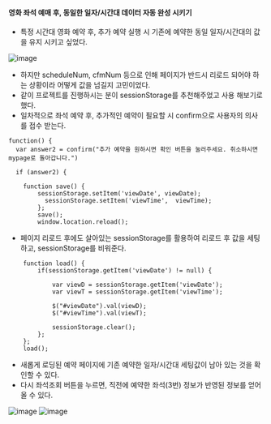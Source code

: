 #### 영화 좌석 예매 후, 동일한 일자/시간대 데이터 자동 완성 시키기

* 특정 시간대 영화 예약 후, 추가 예약 실행 시 기존에 예약한 동일 일자/시간대의 값을 유지 시키고 싶었다.

![image](https://user-images.githubusercontent.com/62887609/121894799-852cf980-cd5a-11eb-8fca-81e68a930b8d.png)

* 하지만 scheduleNum, cfmNum 등으로 인해 페이지가 반드시 리로드 되어야 하는 상황이라 어떻게 값을 넘길지 고민이었다.
* 같이 프로젝트를 진행하시는 분이 sessionStorage를 추천해주었고 사용 해보기로 했다.
* 일차적으로 좌석 예약 후, 추가적인 예약이 필요할 시 confirm으로 사용자의 의사를 접수 받는다.

```
function() {
  var answer2 = confirm("추가 예약을 원하시면 확인 버튼을 눌러주세요. 취소하시면 mypage로 돌아갑니다.")

  if (answer2) {
								
    function save() {
        sessionStorage.setItem('viewDate', viewDate);
	      sessionStorage.setItem('viewTime',  viewTime);
		};
		save();
		window.location.reload();
```


* 페이지 리로드 후에도 살아있는 sessionStorage를 활용하여 리로드 후 값을 세팅하고, sessionStorage를 비워준다.

```
	function load() {
		if(sessionStorage.getItem('viewDate') != null) {
			
			var viewD = sessionStorage.getItem('viewDate');
			var viewT = sessionStorage.getItem('viewTime');
			
			$("#viewDate").val(viewD);
			$("#viewTime").val(viewT);
			
			sessionStorage.clear();
		};
	};
	load();
```

* 새롭게 로딩된 예약 페이지에 기존 예약한 일자/시간대 세팅값이 남아 있는 것을 확인할 수 있다.
* 다시 좌석조회 버튼을 누르면, 직전에 예약한 좌석(3번) 정보가 반영된 정보를 얻어올 수 있다.

![image](https://user-images.githubusercontent.com/62887609/121895819-9c201b80-cd5b-11eb-8205-d8f25829502a.png)
![image](https://user-images.githubusercontent.com/62887609/121895972-c7a30600-cd5b-11eb-9c34-92b91a3e94a9.png)

